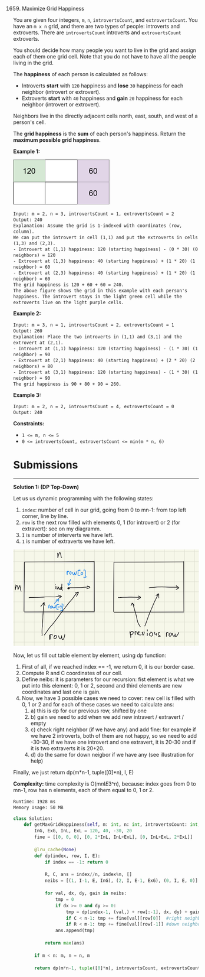 1659. Maximize Grid Happiness

You are given four integers, `m`, `n`, `introvertsCount`, and `extrovertsCount`. You have an `m x n` grid, and there are two types of people: introverts and extroverts. There are `introvertsCount` introverts and `extrovertsCount` extroverts.

You should decide how many people you want to live in the grid and assign each of them one grid cell. Note that you do not have to have all the people living in the grid.

The **happiness** of each person is calculated as follows:

* Introverts **start** with `120` happiness and **lose** `30` happiness for each neighbor (introvert or extrovert).
* Extroverts **start** with `40` happiness and **gain** `20` happiness for each neighbor (introvert or extrovert).

Neighbors live in the directly adjacent cells north, east, south, and west of a person's cell.

The **grid happiness** is the **sum** of each person's happiness. Return the **maximum possible grid happiness**.

 

**Example 1:**

![1659_grid_happiness.png](img/1659_grid_happiness.png)
```
Input: m = 2, n = 3, introvertsCount = 1, extrovertsCount = 2
Output: 240
Explanation: Assume the grid is 1-indexed with coordinates (row, column).
We can put the introvert in cell (1,1) and put the extroverts in cells (1,3) and (2,3).
- Introvert at (1,1) happiness: 120 (starting happiness) - (0 * 30) (0 neighbors) = 120
- Extrovert at (1,3) happiness: 40 (starting happiness) + (1 * 20) (1 neighbor) = 60
- Extrovert at (2,3) happiness: 40 (starting happiness) + (1 * 20) (1 neighbor) = 60
The grid happiness is 120 + 60 + 60 = 240.
The above figure shows the grid in this example with each person's happiness. The introvert stays in the light green cell while the extroverts live on the light purple cells.
```

**Example 2:**
```
Input: m = 3, n = 1, introvertsCount = 2, extrovertsCount = 1
Output: 260
Explanation: Place the two introverts in (1,1) and (3,1) and the extrovert at (2,1).
- Introvert at (1,1) happiness: 120 (starting happiness) - (1 * 30) (1 neighbor) = 90
- Extrovert at (2,1) happiness: 40 (starting happiness) + (2 * 20) (2 neighbors) = 80
- Introvert at (3,1) happiness: 120 (starting happiness) - (1 * 30) (1 neighbor) = 90
The grid happiness is 90 + 80 + 90 = 260.
```

**Example 3:**
```
Input: m = 2, n = 2, introvertsCount = 4, extrovertsCount = 0
Output: 240
```

**Constraints:**

* `1 <= m, n <= 5`
* `0 <= introvertsCount, extrovertsCount <= min(m * n, 6)`

# Submissions
---
**Solution 1: (DP Top-Down)**

Let us us dynamic programming with the following states:

1. `index`: number of cell in our grid, going from 0 to mn-1: from top left corner, line by line.
1. `row` is the next row filled with elements 0, 1 (for introvert) or 2 (for extravert): see on my diagramm.
1. `I` is number of interverts we have left.
1. `1` is number of extraverts we have left.

![1659_sol1.png](img/1659_sol1.png)

Now, let us fill out table element by element, using dp function:

1. First of all, if we reached index == -1, we return 0, it is our border case.
1. Compute R and C coordinates of our cell.
1. Define neibs: it is parameters for our recursion: fist element is what we put into this element: 0, 1 or 2, second and third elements are new coordinates and last one is gain.
1. Now, we have 3 possible cases we need to cover: new cell is filled with 0, 1 or 2 and for each of these cases we need to calculate ans:
    1. a) this is dp for our previous row, shifted by one
    1. b) gain we need to add when we add new intravert / extravert / empty
    1. c) check right neighbor (if we have any) and add fine: for example if we have 2 introverts, both of them are not happy, so we need to add -30-30, if we have one introvert and one extravert, it is 20-30 and if it is two extraverts it is 20+20.
    1. d) do the same for down neigbor if we have any (see illustration for help)

Finally, we just return dp(m*n-1, tuple([0]*n), I, E)

**Complexity:** time complexity is O(m*n*I*E*3^n), because: index goes from 0 to mn-1, row has n elements, each of them equal to 0, 1 or 2.

```
Runtime: 1928 ms
Memory Usage: 50 MB
```
```python
class Solution:
    def getMaxGridHappiness(self, m: int, n: int, introvertsCount: int, extrovertsCount: int) -> int:
        InG, ExG, InL, ExL = 120, 40, -30, 20
        fine = [[0, 0, 0], [0, 2*InL, InL+ExL], [0, InL+ExL, 2*ExL]]
        
        @lru_cache(None)
        def dp(index, row, I, E):
            if index == -1: return 0

            R, C, ans = index//n, index%n, []
            neibs = [(1, I-1, E, InG), (2, I, E-1, ExG), (0, I, E, 0)]  
            
            for val, dx, dy, gain in neibs:
                tmp = 0
                if dx >= 0 and dy >= 0:
                    tmp = dp(index-1, (val,) + row[:-1], dx, dy) + gain
                    if C < n-1: tmp += fine[val][row[0]]  #right neighbor
                    if R < m-1: tmp += fine[val][row[-1]] #down neighbor
                ans.append(tmp)

            return max(ans)
        
        if m < n: m, n = n, m
            
        return dp(m*n-1, tuple([0]*n), introvertsCount, extrovertsCount)
```